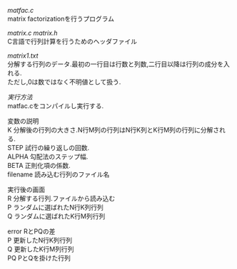 *matfac.c*  
matrix factorizationを行うプログラム  

*matrix.c matrix.h*  
C言語で行列計算を行うためのヘッダファイル  

*matrix1.txt*  
分解する行列のデータ.最初の一行目は行数と列数,二行目以降は行列の成分を入れる.  
ただし,0は数ではなく不明値として扱う.  

*実行方法*  
matfac.cをコンパイルし実行する.  

変数の説明  
K	分解後の行列の大きさ.N行M列の行列はN行K列とK行M列の行列に分解される.  
STEP	試行の繰り返しの回数.  
ALPHA	勾配法のステップ幅.  
BETA	正則化項の係数.  
filename	読み込む行列のファイル名  

実行後の画面  
R	分解する行列.ファイルから読み込む  
P	ランダムに選ばれたN行K列行列  
Q	ランダムに選ばれたK行M列行列  

error	RとPQの差  
P	更新したN行K列行列  
Q	更新したK行M列行列  
PQ	PとQを掛けた行列